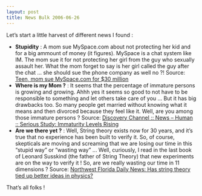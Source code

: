 ```yaml
---
layout: post
title: News Bulk 2006-06-26
---
```


Let’s start a little harvest of different news I found :
<ul>
 	<li><strong>Stupidity</strong> : A mom sue MySpace.com about not protecting her kid and for a big ammount of money (it figures). MySpace is a chat system like IM. The mom sue it for not protecting her girl from the guy who sexually assault her. What the mom forget to say is her girl called the guy after the chat … she should sue the phone company as well no ?! Source: <a href="http://web.archive.org/web/20060703054417/www.statesman.com/news/content/news/stories/local/06/20myspace.html">Teen, mom sue MySpace.com for $30 million</a></li>
 	<li><strong>Where is my Mom ?</strong> : It seems that the percentage of immature persons is growing and growing. Ahhh yes it seems so good to not have to be responsible to something and let others take care of you … But it has big drawbacks too. So many people get married without knowing what it means and then divorced because they feel like it. Well, are you among those immature persons ? Source: <a href="http://web.archive.org/web/20060702014014/dsc.discovery.com/news/2006/06/23/immature_hum.html?category=human&amp;guid=20060623110030">Discovery Channel :: News – Human :: Serious Study: Immaturity Levels Rising</a></li>
 	<li><strong>Are we there yet ?</strong> : Well, String theory exists now for 30 years, and it’s true that no experience has been built to verify it. So, of course, skepticals are moving and screaming that we are losing our time in this “stupid way” or “wasting way” ... Well, curiously, I read in the last book of Leonard Susskind (the father of String Theory) that new experiments are on the way to verify it ! So, are we really wasting our time in 11 dimensions ? Source: <a href="http://web.archive.org/web/20060701213954/www.nwfdailynews.com/articleArchive/jun2006/notevenwrong.php">Northwest Florida Daily News: Has string theory tied up better ideas in physics?</a></li>
</ul>

That’s all folks !